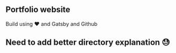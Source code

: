 ## Portfolio website

Build using ♥️ and Gatsby and Github 

## Need to add better directory explanation 😓
